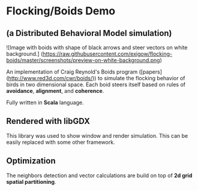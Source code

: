 Flocking/Boids Demo
====================================================

(a Distributed Behavioral Model simulation)
-------------------------------------------

![Image with boids with shape of black arrows and steer vectors on white background.]
(https://raw.githubusercontent.com/exigow/flocking-boids/master/screenshots/preview-on-white-background.png)

An implementation of Craig Reynold's Boids program ([papers] (http://www.red3d.com/cwr/boids/)) to simulate the flocking 
behavior of birds in two dimensional space. Each boid steers itself based on rules of __avoidance__, __alignment__, and 
__coherence__.

Fully written in **Scala** language.

Rendered with libGDX
------------
This library was used to show window and render simulation. This can be easily replaced with some other framework.

Optimization
------------

The neighbors detection and vector calculations are build on top of **2d grid spatial partitioning**.